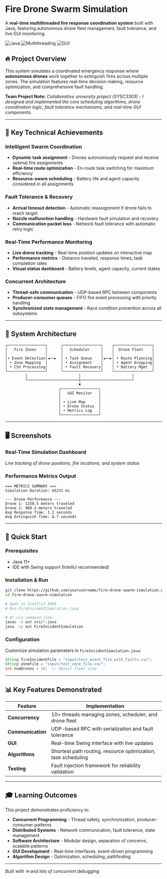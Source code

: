 # Fire Drone Swarm Simulation

A **real-time multithreaded fire response coordination system** built with Java, featuring autonomous drone fleet management, fault tolerance, and live GUI monitoring.

![Java](https://img.shields.io/badge/Java-ED8B00?style=for-the-badge&logo=java&logoColor=white)
![Multithreading](https://img.shields.io/badge/Multithreading-Concurrent-blue?style=for-the-badge)
![GUI](https://img.shields.io/badge/GUI-Swing-green?style=for-the-badge)

## 🔥 Project Overview

This system simulates a coordinated emergency response where **autonomous drones** work together to extinguish fires across multiple zones. The simulation features real-time decision making, resource optimization, and comprehensive fault handling.

**Team Project Note:** *Collaborative university project (SYSC3303) - I designed and implemented the core scheduling algorithms, drone coordination logic, fault tolerance mechanisms, and real-time GUI components.*

---

## 🎯 Key Technical Achievements

### **Intelligent Swarm Coordination**
- **Dynamic task assignment** - Drones autonomously request and receive optimal fire assignments
- **Real-time route optimization** - En-route task switching for maximum efficiency  
- **Resource-aware scheduling** - Battery life and agent capacity considered in all assignments

### **Fault Tolerance & Recovery**
- **Arrival timeout detection** - Automatic reassignment if drone fails to reach target
- **Nozzle malfunction handling** - Hardware fault simulation and recovery
- **Communication packet loss** - Network fault tolerance with automatic retry logic

### **Real-Time Performance Monitoring**
- **Live drone tracking** - Real-time position updates on interactive map
- **Performance metrics** - Distance traveled, response times, task completion rates
- **Visual status dashboard** - Battery levels, agent capacity, current states

### **Concurrent Architecture**
- **Thread-safe communication** - UDP-based RPC between components
- **Producer-consumer queues** - FIFO fire event processing with priority handling
- **Synchronized state management** - Race condition prevention across all subsystems

---

## 🚁 System Architecture

```
┌─────────────────┐      ┌─────────────────┐    ┌─────────────────┐
│   Fire Zones    │      │   Scheduler     │    │  Drone Fleet    │
│                 │      │                 │    │                 │
│• Event Detection│◄──►  │ • Task Queue    │◄──►│ • Route Planning│
│ • Zone Mapping  │      │ • Assignment    │    │ • Agent Dropping│
│ • CSV Processing│      │ • Fault Recovery│    │ • Battery Mgmt  │
└─────────────────┘      └─────────────────┘    └─────────────────┘
         │                       │                       │
         └───────────────────────┼───────────────────────┘
                                 ▼
                        ┌─────────────────┐
                        │   GUI Monitor   │
                        │                 │
                        │ • Live Map      │
                        │ • Drone Status  │
                        │ • Metrics Log   │
                        └─────────────────┘
```

---

## 🖥️ Screenshots

### Real-Time Simulation Dashboard
*Live tracking of drone positions, fire locations, and system status*

### Performance Metrics Output
```
=== METRICS SUMMARY ===
Simulation Duration: 45231 ms

--- Drone Performance ---
Drone 1: 1250.5 meters traveled
Drone 2: 980.3 meters traveled
Avg Response Time: 1.2 seconds
Avg Extinguish Time: 8.7 seconds
```

---

## 🚀 Quick Start

### Prerequisites
- Java 11+ 
- IDE with Swing support (IntelliJ recommended)

### Installation & Run
```bash
git clone https://github.com/yourusername/fire-drone-swarm-simulation.git
cd fire-drone-swarm-simulation

# Open in IntelliJ IDEA
# Run FireIncidentSimulation.java

# Or via command line:
javac -d out src/*.java
java -cp out FireIncidentSimulation
```

### Configuration
Customize simulation parameters in `FireIncidentSimulation.java`:
```java
String fireIncidentFile = "input/test_event_file_with_faults.csv";
String zoneFile = "input/test_zone_file.csv"; 
int numDrones = 10;  // Adjust fleet size
```

---

## 📊 Key Features Demonstrated

| Feature | Implementation |
|---------|---------------|
| **Concurrency** | 10+ threads managing zones, scheduler, and drone fleet |
| **Communication** | UDP-based RPC with serialization and fault tolerance |
| **GUI** | Real-time Swing interface with live updates |
| **Algorithms** | Shortest path routing, resource optimization, task scheduling |
| **Testing** | Fault injection framework for reliability validation |

---

## 🎓 Learning Outcomes

This project demonstrates proficiency in:
- **Concurrent Programming** - Thread safety, synchronization, producer-consumer patterns
- **Distributed Systems** - Network communication, fault tolerance, state management  
- **Software Architecture** - Modular design, separation of concerns, scalable patterns
- **GUI Development** - Real-time interfaces, event-driven programming
- **Algorithm Design** - Optimization, scheduling, pathfinding

---

*Built with ☕ and lots of concurrent debugging*

